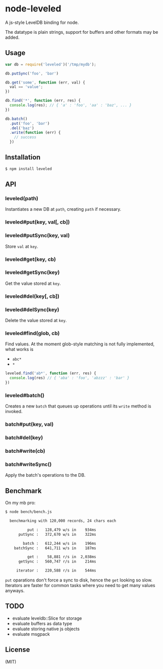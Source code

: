 
# node-leveled

A js-style LevelDB binding for node.

The datatype is plain strings, support for buffers and other formats may be
added.

## Usage

```javascript
var db = require('leveled')('/tmp/mydb');

db.putSync('foo', 'bar')

db.get('some', function (err, val) {
  val == 'value';
})

db.find('*', function (err, res) {
  console.log(res); // { 'a' : 'foo', 'aa' : 'baz', ... }  
})

db.batch()
  .put('foo', 'bar')
  .del('baz')
  .write(function (err) {
    // success
  })
```

## Installation

```bash
$ npm install leveled
```

## API

### leveled(path)

Instantiates a new DB at `path`, creating `path` if necessary.

### leveled#put(key, val[, cb])
### leveled#putSync(key, val)

Store `val` at `key`.

### leveled#get(key, cb)
### leveled#getSync(key)

Get the value stored at `key`.

### leveled#del(key[, cb])
### leveled#delSync(key)

Delete the value stored at `key`.

### leveled#find(glob, cb)

Find values. At the moment glob-style matching is not fully implemented, what works is

* `abc*`
* `*`

```js
leveled.find('ab*', function (err, res) {
  console.log(res) // { 'aba' : 'foo', 'abzzz' : 'bar' }
})
```

### leveled#batch()

Creates a new `batch` that queues up operations until its `write` method is invoked.

### batch#put(key, val)
### batch#del(key)

### batch#write(cb)
### batch#writeSync()

Apply the batch's operations to the DB.

## Benchmark

On my mb pro:

```bash
$ node bench/bench.js

  benchmarking with 120,000 records, 24 chars each

          put :   128,479 w/s in    934ms
      putSync :   372,670 w/s in    322ms

        batch :   612,244 w/s in    196ms
    batchSync :   641,711 w/s in    187ms

          get :    58,881 r/s in  2,038ms
      getSync :   560,747 r/s in    214ms

     iterator :   220,588 r/s in    544ms

```

`put` oparations don't force a sync to disk, hence the `get` looking so slow. Iterators are faster for common tasks where you need to get many values anyways.

## TODO

* evaluate leveldb::Slice for storage
* evaluate buffers as data type
* evaluate storing native js objects
* evaluate msgpack

## License

(MIT)
